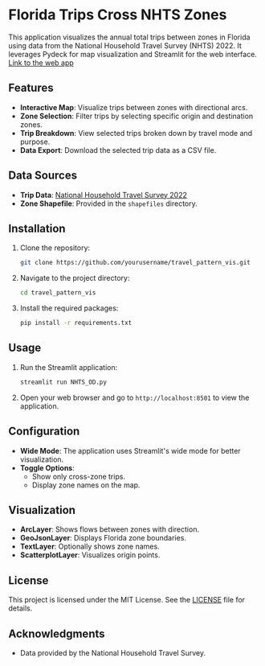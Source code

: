 # Florida Trips Cross NHTS Zones

This application visualizes the annual total trips between zones in Florida using data from the National Household Travel Survey (NHTS) 2022. It leverages Pydeck for map visualization and Streamlit for the web interface.
[Link to the web app](https://fl-travel-pattern.streamlit.app/)

## Features

- **Interactive Map**: Visualize trips between zones with directional arcs.
- **Zone Selection**: Filter trips by selecting specific origin and destination zones.
- **Trip Breakdown**: View selected trips broken down by travel mode and purpose.
- **Data Export**: Download the selected trip data as a CSV file.

## Data Sources

- **Trip Data**: [National Household Travel Survey 2022](https://nhts.ornl.gov/)
- **Zone Shapefile**: Provided in the `shapefiles` directory.

## Installation

1. Clone the repository:
   ```bash
   git clone https://github.com/yourusername/travel_pattern_vis.git
   ```
2. Navigate to the project directory:
   ```bash
   cd travel_pattern_vis
   ```
3. Install the required packages:
   ```bash
   pip install -r requirements.txt
   ```

## Usage

1. Run the Streamlit application:
   ```bash
   streamlit run NHTS_OD.py
   ```
2. Open your web browser and go to `http://localhost:8501` to view the application.

## Configuration

- **Wide Mode**: The application uses Streamlit's wide mode for better visualization.
- **Toggle Options**: 
  - Show only cross-zone trips.
  - Display zone names on the map.

## Visualization

- **ArcLayer**: Shows flows between zones with direction.
- **GeoJsonLayer**: Displays Florida zone boundaries.
- **TextLayer**: Optionally shows zone names.
- **ScatterplotLayer**: Visualizes origin points.

## License

This project is licensed under the MIT License. See the [LICENSE](LICENSE) file for details.

## Acknowledgments

- Data provided by the National Household Travel Survey.
